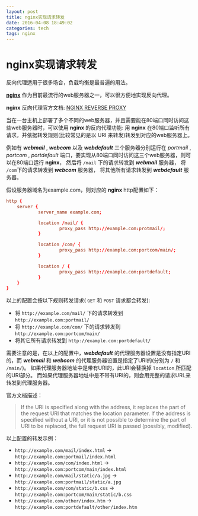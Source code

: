 ```yaml
---
layout: post
title: nginx实现请求转发
date: 2016-04-08 18:49:02
categories: tech
tags: nginx
---
```


# nginx实现请求转发

反向代理适用于很多场合，负载均衡是最普遍的用法。

[**nginx**](http://nginx.org/) 作为目前最流行的web服务器之一，可以很方便地实现反向代理。

**nginx** 反向代理官方文档: [NGINX REVERSE PROXY](https://www.nginx.com/resources/admin-guide/reverse-proxy/)

当在一台主机上部署了多个不同的web服务器，并且需要能在80端口同时访问这些web服务器时，可以使用 **nginx** 的反向代理功能: 用 **nginx** 在80端口监听所有请求，并依据转发规则(比较常见的是以 URI 来转发)转发到对应的web服务器上。

例如有 ***webmail*** , ***webcom*** 以及 ***webdefault*** 三个服务器分别运行在 *portmail* , *portcom* , *portdefault* 端口，要实现从80端口同时访问这三个web服务器，则可以在80端口运行 **nginx**， 然后将 `/mail` 下的请求转发到 ***webmail*** 服务器， 将 `/com`下的请求转发到 ***webcom*** 服务器， 将其他所有请求转发到 ***webdefault*** 服务器。

假设服务器域名为example.com，则对应的 **nginx** http配置如下：

```conf
http {
    server {
            server_name example.com;

            location /mail/ {
                    proxy_pass http://example.com:protmail/;
            }

            location /com/ {
                    proxy_pass http://example.com:portcom/main/;
            }

            location / {
                    proxy_pass http://example.com:portdefault;
            }
    }
}
```

以上的配置会按以下规则转发请求( `GET` 和 `POST` 请求都会转发):

  - 将 `http://example.com/mail/` 下的请求转发到 `http://example.com:portmail/`
  - 将 `http://example.com/com/` 下的请求转发到 `http://example.com:portcom/main/`
  - 将其它所有请求转发到 `http://example.com:portdefault/`

需要注意的是，在以上的配置中，***webdefault*** 的代理服务器设置是没有指定URI的，而 ***webmail*** 和 ***webcom*** 的代理服务器设置是指定了URI的(分别为 `/` 和 `/main/`)。
如果代理服务器地址中是带有URI的，此URI会替换掉 `location` 所匹配的URI部分。
而如果代理服务器地址中是不带有URI的，则会用完整的请求URL来转发到代理服务器。

官方文档描述：

>If the URI is specified along with the address, it replaces the part of the request URI that matches the location parameter.
>If the address is specified without a URI, or it is not possible to determine the part of URI to be replaced, the full request URI is passed (possibly, modified).

以上配置的转发示例：

  - `http://example.com/mail/index.html` -> `http://example.com:portmail/index.html`
  - `http://example.com/com/index.html` -> `http://example.com:portcom/main/index.html`
  - `http://example.com/mail/static/a.jpg` -> `http://example.com:portmail/static/a.jpg`
  - `http://example.com/com/static/b.css` -> `http://example.com:portcom/main/static/b.css`
  - `http://example.com/other/index.htm` -> `http://example.com:portdefault/other/index.htm`

